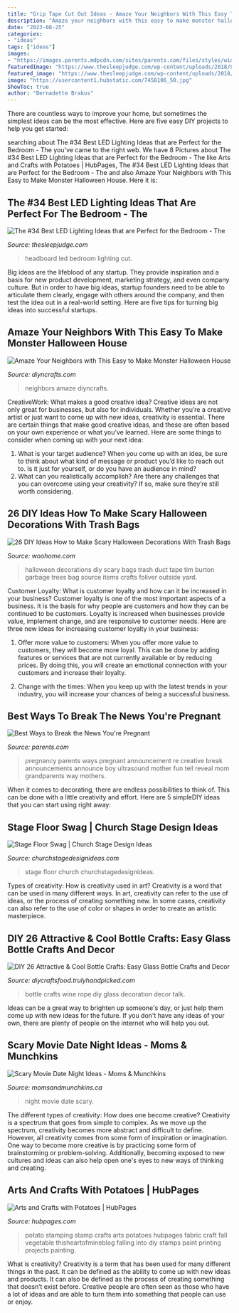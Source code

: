 ```yaml
---
title: "Grip Tape Cut Out Ideas - Amaze Your Neighbors With This Easy To Make Monster Halloween House"
description: "Amaze your neighbors with this easy to make monster halloween house"
date: "2023-08-25"
categories:
- "ideas"
tags: ["ideas"]
images:
- "https://images.parents.mdpcdn.com/sites/parents.com/files/styles/width_360/public/images/p_celineX.jpg"
featuredImage: "https://www.thesleepjudge.com/wp-content/uploads/2018/07/Cut-out-Headboard.jpg"
featured_image: "https://www.thesleepjudge.com/wp-content/uploads/2018/07/Cut-out-Headboard.jpg"
image: "https://usercontent1.hubstatic.com/7458106_50.jpg"
ShowToc: true
author: "Bernadette Brakus"
---
```



There are countless ways to improve your home, but sometimes the simplest ideas can be the most effective. Here are five easy DIY projects to help you get started: 

	

		
searching about The #34 Best LED Lighting Ideas that are Perfect for the Bedroom - The you've came to the right web. We have 8 Pictures about The #34 Best LED Lighting Ideas that are Perfect for the Bedroom - The like Arts and Crafts with Potatoes | HubPages, The #34 Best LED Lighting Ideas that are Perfect for the Bedroom - The and also Amaze Your Neighbors with This Easy to Make Monster Halloween House. Here it is:
		
    
## The #34 Best LED Lighting Ideas That Are Perfect For The Bedroom - The

<img loading=lazy src="https://www.thesleepjudge.com/wp-content/uploads/2018/07/Cut-out-Headboard.jpg" onerror="this.onerror=null;this.src='https://tse1.mm.bing.net/th?id=OIP.08qGhat6A2PFMlc4ZRc0EAHaJ4&amp;pid=15.1';" alt="The #34 Best LED Lighting Ideas that are Perfect for the Bedroom - The">

_Source: thesleepjudge.com_

>headboard led bedroom lighting cut. 

	

Big ideas are the lifeblood of any startup. They provide inspiration and a basis for new product development, marketing strategy, and even company culture. But in order to have big ideas, startup founders need to be able to articulate them clearly, engage with others around the company, and then test the idea out in a real-world setting. Here are five tips for turning big ideas into successful startups.

    
## Amaze Your Neighbors With This Easy To Make Monster Halloween House

<img loading=lazy src="https://www.diyncrafts.com/wp-content/uploads/2015/10/halloween-house-decor.jpg" onerror="this.onerror=null;this.src='https://tse4.mm.bing.net/th?id=OIP.U-ayIIF5mOk-4T7Wx6SsLQHaMD&amp;pid=15.1';" alt="Amaze Your Neighbors with This Easy to Make Monster Halloween House">

_Source: diyncrafts.com_

>neighbors amaze diyncrafts. 

	

CreativeWork: What makes a good creative idea?
Creative ideas are not only great for businesses, but also for individuals. Whether you’re a creative artist or just want to come up with new ideas, creativity is essential. There are certain things that make good creative ideas, and these are often based on your own experience or what you’ve learned. Here are some things to consider when coming up with your next idea: 
1) What is your target audience? When you come up with an idea, be sure to think about what kind of message or product you’d like to reach out to. Is it just for yourself, or do you have an audience in mind? 
2) What can you realistically accomplish? Are there any challenges that you can overcome using your creativity? If so, make sure they’re still worth considering.

    
## 26 DIY Ideas How To Make Scary Halloween Decorations With Trash Bags

<img loading=lazy src="http://www.woohome.com/wp-content/uploads/2013/10/Diy-Halloween-items-With-Trash-Bags-6.jpg" onerror="this.onerror=null;this.src='https://tse3.mm.bing.net/th?id=OIP.NC-Lx-PiGTe9S-gZN4Rp_AHaJ4&amp;pid=15.1';" alt="26 DIY Ideas How to Make Scary Halloween Decorations With Trash Bags">

_Source: woohome.com_

>halloween decorations diy scary bags trash duct tape tim burton garbage trees bag source items crafts foliver outside yard. 

	

Customer Loyalty: What is customer loyalty and how can it be increased in your business?
Customer loyalty is one of the most important aspects of a business. It is the basis for why people are customers and how they can be continued to be customers. Loyalty is increased when businesses provide value, implement change, and are responsive to customer needs. Here are three new ideas for increasing customer loyalty in your business:
1. Offer more value to customers: When you offer more value to customers, they will become more loyal. This can be done by adding features or services that are not currently available or by reducing prices. By doing this, you will create an emotional connection with your customers and increase their loyalty.

2. Change with the times: When you keep up with the latest trends in your industry, you will increase your chances of being a successful business.

    
## Best Ways To Break The News You&#039;re Pregnant

<img loading=lazy src="https://images.parents.mdpcdn.com/sites/parents.com/files/styles/width_360/public/images/p_celineX.jpg" onerror="this.onerror=null;this.src='https://tse4.mm.bing.net/th?id=OIP.zUpqc4V2hlq6XUXwTS1GuwAAAA&amp;pid=15.1';" alt="Best Ways to Break the News You&#039;re Pregnant">

_Source: parents.com_

>pregnancy parents ways pregnant announcement re creative break announcements announce boy ultrasound mother fun tell reveal mom grandparents way mothers. 

	

When it comes to decorating, there are endless possibilities to think of. This can be done with a little creativity and effort. Here are 5 simpleDIY ideas that you can start using right away:

    
## Stage Floor Swag | Church Stage Design Ideas

<img loading=lazy src="https://churchstagedesignideas.com/wp-content/uploads/2015/05/20150524_105257.jpg" onerror="this.onerror=null;this.src='https://tse1.mm.bing.net/th?id=OIP.jXklGzTuTfmYvJdx01MBkgHaNK&amp;pid=15.1';" alt="Stage Floor Swag | Church Stage Design Ideas">

_Source: churchstagedesignideas.com_

>stage floor church churchstagedesignideas. 

	

Types of creativity: How is creativity used in art?
Creativity is a word that can be used in many different ways. In art, creativity can refer to the use of ideas, or the process of creating something new. In some cases, creativity can also refer to the use of color or shapes in order to create an artistic masterpiece.

    
## DIY 26 Attractive &amp; Cool Bottle Crafts: Easy Glass Bottle Crafts And Decor

<img loading=lazy src="https://diycraftsfood.trulyhandpicked.com/wp-content/uploads/2017/06/DIY-Decoration-wine-bottle-rope-designs-upcycled-wine-bottle-crafts-1.jpg" onerror="this.onerror=null;this.src='https://tse4.mm.bing.net/th?id=OIP.SBOUo6EVLKeGDOb6H4tzXQHaHa&amp;pid=15.1';" alt="DIY 26 Attractive &amp; Cool Bottle Crafts: Easy Glass Bottle Crafts and Decor">

_Source: diycraftsfood.trulyhandpicked.com_

>bottle crafts wine rope diy glass decoration decor talk. 

	

Ideas can be a great way to brighten up someone's day, or just help them come up with new ideas for the future. If you don't have any ideas of your own, there are plenty of people on the internet who will help you out.

    
## Scary Movie Date Night Ideas - Moms &amp; Munchkins

<img loading=lazy src="https://www.momsandmunchkins.ca/wp-content/uploads/2015/03/scary-movie-date-night-printables-1.jpg" onerror="this.onerror=null;this.src='https://tse4.mm.bing.net/th?id=OIP.WSwlVzckJU_SNi3GYcgdmgHaKZ&amp;pid=15.1';" alt="Scary Movie Date Night Ideas - Moms &amp; Munchkins">

_Source: momsandmunchkins.ca_

>night movie date scary. 

	

The different types of creativity: How does one become creative?
Creativity is a spectrum that goes from simple to complex. As we move up the spectrum, creativity becomes more abstract and difficult to define. However, all creativity comes from some form of inspiration or imagination. One way to become more creative is by practicing some form of brainstorming or problem-solving. Additionally, becoming exposed to new cultures and ideas can also help open one's eyes to new ways of thinking and creating.

    
## Arts And Crafts With Potatoes | HubPages

<img loading=lazy src="https://usercontent1.hubstatic.com/7458106_50.jpg" onerror="this.onerror=null;this.src='https://tse1.mm.bing.net/th?id=OIP.WD2q-nvMTauTsjMZAwLvIgHaLJ&amp;pid=15.1';" alt="Arts and Crafts with Potatoes | HubPages">

_Source: hubpages.com_

>potato stamping stamp crafts arts potatoes hubpages fabric craft fall vegetable thisheartofmineblog falling into diy stamps paint printing projects painting. 

	

What is creativity?
Creativity is a term that has been used for many different things in the past. It can be defined as the ability to come up with new ideas and products. It can also be defined as the process of creating something that doesn’t exist before. Creative people are often seen as those who have a lot of ideas and are able to turn them into something that people can use or enjoy.

